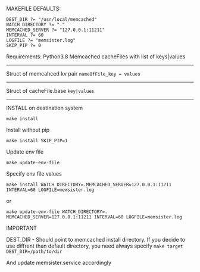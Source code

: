 MAKEFILE DEFAULTS:
```
DEST_DIR ?= "/usr/local/memcached"
WATCH_DIRECTORY ?= "."
MEMCACHED_SERVER ?= "127.0.0.1:11211"
INTERVAL ?= 60
LOGFILE ?= "memsister.log"
SKIP_PIP ?= 0
```

Requirements:
Python3.8
Memcached
cacheFiles with list of keys|values

--- 
Struct of memcahced kv pair
`nameOfFile_key = values`

---
Struct of cacheFile.base
`key|values`

---
INSTALL on destination system

`make install`

Install without pip 

`make install SKIP_PIP=1`

Update env file 

`make update-env-file`

Specify env file values 

`make install WATCH_DIRECTORY=.MEMCACHED_SERVER=127.0.0.1:11211 INTERVAL=60 LOGFILE=memsister.log` 

or

`make update-env-file WATCH_DIRECTORY=. MEMCACHED_SERVER=127.0.0.1:11211 INTERVAL=60 LOGFILE=memsister.log`

IMPORTANT

DEST_DIR - Should point to memcached install directory. If you decide to use diffrent 
than default directory, you need always specify `make target DEST_DIR=/path/to/dir`

And update memsister.service accordingly